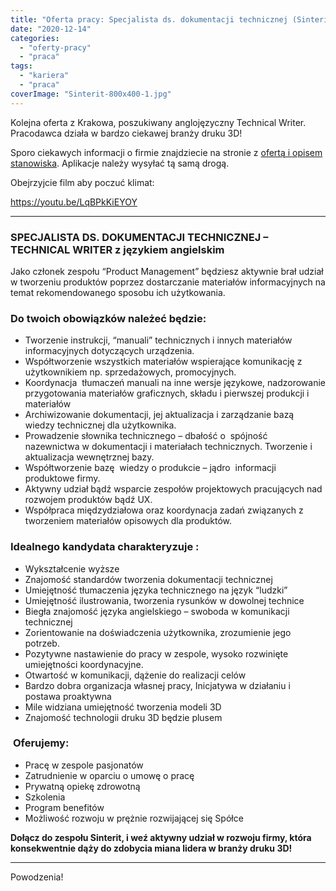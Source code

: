 ```yaml
---
title: "Oferta pracy: Specjalista ds. dokumentacji technicznej (Sinterit) – Kraków"
date: "2020-12-14"
categories: 
  - "oferty-pracy"
  - "praca"
tags: 
  - "kariera"
  - "praca"
coverImage: "Sinterit-800x400-1.jpg"
---
```


Kolejna oferta z Krakowa, poszukiwany anglojęzyczny Technical Writer. Pracodawca działa w bardzo ciekawej branży druku 3D!

Sporo ciekawych informacji o firmie znajdziecie na stronie z [ofertą i opisem stanowiska](https://www.sinterit.com/career/#1559132967732-398aa2cb-6767). Aplikacje należy wysyłać tą samą drogą.

Obejrzyjcie film aby poczuć klimat:

https://youtu.be/LqBPkKiEYOY

* * *

### **SPECJALISTA DS. DOKUMENTACJI TECHNICZNEJ – TECHNICAL WRITER z językiem angielskim**

Jako członek zespołu “Product Management” będziesz aktywnie brał udział w tworzeniu produktów poprzez dostarczanie materiałów informacyjnych na temat rekomendowanego sposobu ich użytkowania.

### **Do twoich obowiązków należeć będzie:**

- Tworzenie instrukcji, “manuali” technicznych i innych materiałów informacyjnych dotyczących urządzenia.
- Współtworzenie wszystkich materiałów wspierające komunikację z użytkownikiem np. sprzedażowych, promocyjnych.
- Koordynacja  tłumaczeń manuali na inne wersje językowe, nadzorowanie przygotowania materiałów graficznych, składu i pierwszej produkcji i materiałów
- Archiwizowanie dokumentacji, jej aktualizacja i zarządzanie bazą wiedzy technicznej dla użytkownika.
- Prowadzenie słownika technicznego – dbałość o  spójność  nazewnictwa w dokumentacji i materiałach technicznych. Tworzenie i aktualizacja wewnętrznej bazy.
- Współtworzenie bazę  wiedzy o produkcie – jądro  informacji produktowe firmy.
- Aktywny udział bądź wsparcie zespołów projektowych pracujących nad rozwojem produktów bądź UX.
- Współpraca międzydziałowa oraz koordynacja zadań związanych z tworzeniem materiałów opisowych dla produktów.

### **Idealnego kandydata charakteryzuje :**

- Wykształcenie wyższe
- Znajomość standardów tworzenia dokumentacji technicznej
- Umiejętność tłumaczenia języka technicznego na język “ludzki”
- Umiejętność ilustrowania, tworzenia rysunków w dowolnej technice
- Biegła znajomość języka angielskiego – swoboda w komunikacji technicznej
- Zorientowanie na doświadczenia użytkownika, zrozumienie jego potrzeb.
- Pozytywne nastawienie do pracy w zespole, wysoko rozwinięte umiejętności koordynacyjne.
- Otwartość w komunikacji, dążenie do realizacji celów
- Bardzo dobra organizacja własnej pracy, Inicjatywa w działaniu i postawa proaktywna
- Mile widziana umiejętność tworzenia modeli 3D
- Znajomość technologii druku 3D będzie plusem

###  **Oferujemy**:

- Pracę w zespole pasjonatów
- Zatrudnienie w oparciu o umowę o pracę
- Prywatną opiekę zdrowotną
- Szkolenia
- Program benefitów
- Możliwość rozwoju w prężnie rozwijającej się Spółce

**Dołącz do zespołu Sinterit, i weź aktywny udział w rozwoju firmy, która konsekwentnie dąży do zdobycia miana lidera w branży druku 3D!**

* * *

Powodzenia!
